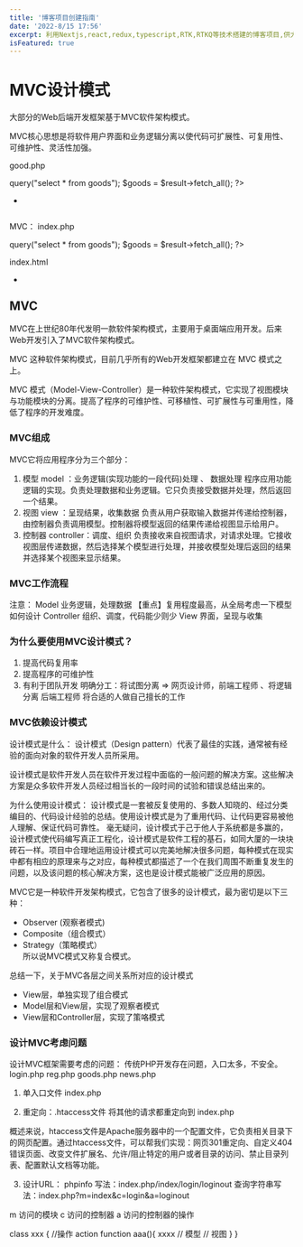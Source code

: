 ```yaml
---
title: '博客项目创建指南'
date: '2022-8/15 17:56'
excerpt: 利用Nextjs,react,redux,typescript,RTK,RTKQ等技术搭建的博客项目,供大家参考指正
isFeatured: true
---
```


# MVC设计模式
大部分的Web后端开发框架基于MVC软件架构模式。

MVC核心思想是将软件用户界面和业务逻辑分离以使代码可扩展性、可复用性、可维护性、灵活性加强。


good.php
<?php 
	$con = mysqli();
	$result = $con->query("select * from goods");
	$goods = $result->fetch_all();
?>
<ul>
	<?php foreach($goods as $val){ ?>
	<li>
		<img src="<?php echo $val['image']?>" alt="">
		<h2><?php echo $val['title']?></h2>
	</li>
	<?php } ?>
</ul>

MVC：
index.php
<?php 
	$con = mysqli();
	$result = $con->query("select * from goods");
	$goods = $result->fetch_all();
?>

index.html
<ul>
	<?php foreach($goods as $val){ ?>
	<li>
		<img src="<?php echo $val['image']?>" alt="">
		<h2><?php echo $val['title']?></h2>
	</li>
	<?php } ?>
</ul>



## MVC
MVC在上世纪80年代发明一款软件架构模式，主要用于桌面端应用开发。后来Web开发引入了MVC软件架构模式。


MVC 这种软件架构模式，目前几乎所有的Web开发框架都建立在 MVC 模式之上。


MVC 模式（Model-View-Controller）是一种软件架构模式，它实现了视图模块与功能模块的分离。提高了程序的可维护性、可移植性、可扩展性与可重用性，降低了程序的开发难度。

### MVC组成
MVC它将应用程序分为三个部分：
1. 模型   model ：业务逻辑(实现功能的一段代码)处理 、 数据处理
   程序应用功能逻辑的实现。负责处理数据和业务逻辑。它只负责接受数据并处理，然后返回一个结果。
2. 视图   view ：呈现结果，收集数据
   负责从用户获取输入数据并传递给控制器，由控制器负责调用模型。控制器将模型返回的结果传递给视图显示给用户。  
3. 控制器 controller：调度、组织
   负责接收来自视图请求，对请求处理。它接收视图层传递数据，然后选择某个模型进行处理，并接收模型处理后返回的结果并选择某个视图来显示结果。
   

### MVC工作流程

注意：
Model 业务逻辑，处理数据    【重点】复用程度最高，从全局考虑一下模型如何设计
Controller  组织、调度，代码能少则少
View 界面，呈现与收集

### 为什么要使用MVC设计模式？
1. 提高代码复用率
2. 提高程序的可维护性
3. 有利于团队开发
   明确分工：将试图分离 => 网页设计师，前端工程师 、将逻辑分离 后端工程师
   将合适的人做自己擅长的工作

### MVC依赖设计模式
设计模式是什么：
设计模式（Design pattern）代表了最佳的实践，通常被有经验的面向对象的软件开发人员所采用。

设计模式是软件开发人员在软件开发过程中面临的一般问题的解决方案。这些解决方案是众多软件开发人员经过相当长的一段时间的试验和错误总结出来的。

为什么使用设计模式：
设计模式是一套被反复使用的、多数人知晓的、经过分类编目的、代码设计经验的总结。使用设计模式是为了重用代码、让代码更容易被他人理解、保证代码可靠性。
毫无疑问，设计模式于己于他人于系统都是多赢的，设计模式使代码编写真正工程化，设计模式是软件工程的基石，如同大厦的一块块砖石一样。项目中合理地运用设计模式可以完美地解决很多问题，每种模式在现实中都有相应的原理来与之对应，每种模式都描述了一个在我们周围不断重复发生的问题，以及该问题的核心解决方案，这也是设计模式能被广泛应用的原因。

MVC它是一种软件开发架构模式，它包含了很多的设计模式，最为密切是以下三种：
- Observer (观察者模式)
- Composite（组合模式）
- Strategy（策略模式）  
所以说MVC模式又称复合模式。

总结一下，关于MVC各层之间关系所对应的设计模式
- View层，单独实现了组合模式
- Model层和View层，实现了观察者模式
- View层和Controller层，实现了策咯模式


### 设计MVC考虑问题
设计MVC框架需要考虑的问题：
传统PHP开发存在问题，入口太多，不安全。login.php    reg.php   goods.php  news.php

1. 单入口文件 index.php

2. 重定向：.htaccess文件
将其他的请求都重定向到 index.php

概述来说，htaccess文件是Apache服务器中的一个配置文件，它负责相关目录下的网页配置。通过htaccess文件，可以帮我们实现：网页301重定向、自定义404错误页面、改变文件扩展名、允许/阻止特定的用户或者目录的访问、禁止目录列表、配置默认文档等功能。

3. 设计URL：
phpinfo 写法：index.php/index/login/loginout
查询字符串写法：index.php?m=index&c=login&a=loginout

m 访问的模块
c 访问的控制器
a 访问的控制器的操作 

class xxx {
    //操作 action
	function aaa(){
		xxxx
		// 模型
		// 视图
    }
}
















